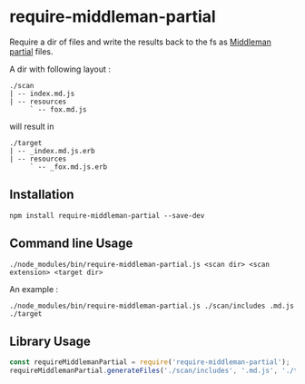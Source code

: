 # require-middleman-partial

Require a dir of files and write the results back to the fs as 
[Middleman](https://middlemanapp.com/) [partial](https://middlemanapp.com/basics/partials/) files.
  
A dir with following layout : 

```
./scan
| -- index.md.js
| -- resources
     ` -- fox.md.js
```

will result in 

```
./target
| -- _index.md.js.erb
| -- resources
     ` -- _fox.md.js.erb
```



## Installation

```shell
npm install require-middleman-partial --save-dev
```

## Command line Usage

```shell
./node_modules/bin/require-middleman-partial.js <scan dir> <scan extension> <target dir>
```

An example :

```shell
./node_modules/bin/require-middleman-partial.js ./scan/includes .md.js ./target
```

## Library Usage

```js
const requireMiddlemanPartial = require('require-middleman-partial');
requireMiddlemanPartial.generateFiles('./scan/includes', '.md.js', './target');
```